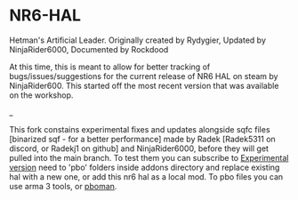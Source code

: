 # NR6-HAL
Hetman's Artificial Leader. Originally created by Rydygier, Updated by NinjaRider6000, Documented by Rockdood

At this time, this is meant to allow for better tracking of bugs/issues/suggestions for the current release of NR6 HAL on steam by NinjaRider600. This started off the most recent version that was available on the workshop.

_

This fork constains experimental fixes and updates alongside sqfc files [binarized sqf - for a better performance] made by Radek [Radek5311 on discord, or Radekj1 on github] and NinjaRider6000, before they will get pulled into the main branch. To test them you can subscribe to [Experimental version](https://steamcommunity.com/sharedfiles/filedetails/?id=3375984704) need to 'pbo' folders inside addons directory and replace existing hal with a new one, or add this nr6 hal as a local mod. To pbo files you can use arma 3 tools, or [pboman](https://github.com/winseros/pboman3/releases).

